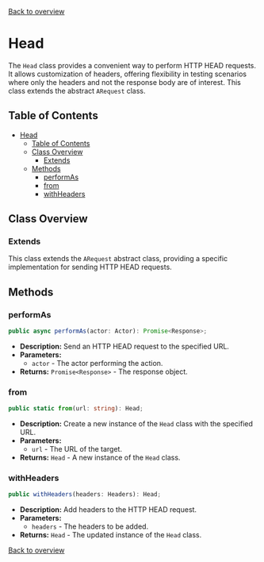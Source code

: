 [Back to overview](../../screenplay_elements.md)

# Head

The `Head` class provides a convenient way to perform HTTP HEAD requests. It allows customization of headers, offering flexibility in testing scenarios where only the headers and not the response body are of interest. This class extends the abstract `ARequest` class.

## Table of Contents

- [Head](#head)
  - [Table of Contents](#table-of-contents)
  - [Class Overview](#class-overview)
    - [Extends](#extends)
  - [Methods](#methods)
    - [performAs](#performas)
    - [from](#from)
    - [withHeaders](#withheaders)

## Class Overview

### Extends

This class extends the `ARequest` abstract class, providing a specific implementation for sending HTTP HEAD requests.

## Methods

### performAs

```typescript
public async performAs(actor: Actor): Promise<Response>;
```

- **Description:** Send an HTTP HEAD request to the specified URL.
- **Parameters:**
  - `actor` - The actor performing the action.
- **Returns:** `Promise<Response>` - The response object.

### from

```typescript
public static from(url: string): Head;
```

- **Description:** Create a new instance of the `Head` class with the specified URL.
- **Parameters:**
  - `url` - The URL of the target.
- **Returns:** `Head` - A new instance of the `Head` class.

### withHeaders

```typescript
public withHeaders(headers: Headers): Head;
```

- **Description:** Add headers to the HTTP HEAD request.
- **Parameters:**
  - `headers` - The headers to be added.
- **Returns:** `Head` - The updated instance of the `Head` class.

[Back to overview](../../screenplay_elements.md)